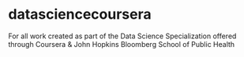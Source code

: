 # datasciencecoursera
For all work created as part of the Data Science Specialization offered through Coursera &amp; John Hopkins Bloomberg School of Public Health
